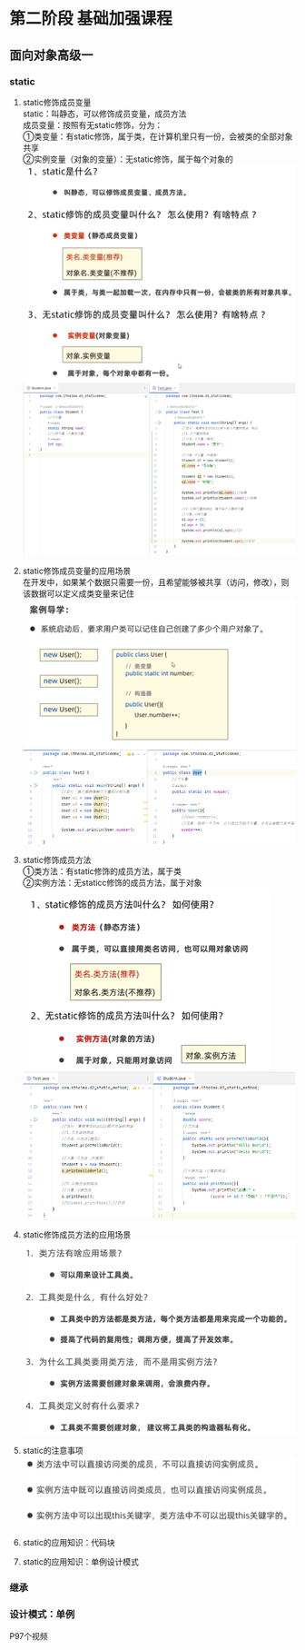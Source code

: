 # 第二阶段 基础加强课程  

##  面向对象高级一  

###  static
1.  static修饰成员变量    
    static：叫静态，可以修饰成员变量，成员方法  
    成员变量：按照有无static修饰，分为：  
    ①类变量：有static修饰，属于类，在计算机里只有一份，会被类的全部对象共享     
    ②实例变量（对象的变量）：无static修饰，属于每个对象的  
    ![img_198.png](img_198.png)  
    ![img_199.png](img_199.png)  
2.  static修饰成员变量的应用场景  
在开发中，如果某个数据只需要一份，且希望能够被共享（访问，修改），则该数据可以定义成类变量来记住  
![img_200.png](img_200.png)  
![img_201.png](img_201.png)  
3.  static修饰成员方法   
①类方法：有static修饰的成员方法，属于类  
②实例方法：无staticc修饰的成员方法，属于对象  
![img_203.png](img_203.png)  
![img_202.png](img_202.png)  
4.  static修饰成员方法的应用场景   
![img_205.png](img_205.png)  
5.  static的注意事项    
![img_206.png](img_206.png)  
6.  static的应用知识：代码块    

7.  static的应用知识：单例设计模式  
    
###  继承  
###  设计模式：单例  



P97个视频








 